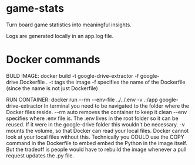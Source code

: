 # game-stats
Turn board game statistics into meaningful insights.

Logs are generated locally in an app.log file.



# Docker commands
BULD IMAGE:  docker build -t google-drive-extractor -f google-drive.Dockerfile .
-t tags the image
-f specifies the name of the Dockerfile (since the name is not just Dockerfile)


RUN CONTAINER: docker run --rm --env-file ../../.env -v .:/app google-drive-extractor
In terminal you need to be navigated to the folder where the Docker files reside.
--rm auto removes the container to keep it clean
--env specifies where .env file is. The .env lives in the root folder so it can be reused. If it were in the google-drive folder this wouldn't be necessary. 
-v mounts the volume, so that Docker can read your local files. Docker cannot look at your local files without this. Technically you COULD use the COPY command in the Dockerfile to embed embed the Python in the image itself. But the tradeoff is people would have to rebuild the image whenever a pull request updates the .py file.

